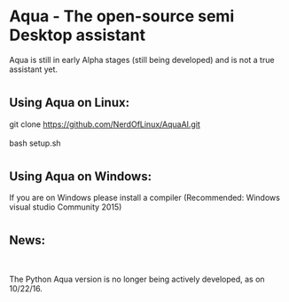 # <h1> Aqua - The open-source semi Desktop assistant </h1>
   Aqua is still in early Alpha stages (still being developed) and is not a true assistant yet.


# <h2> Using Aqua on Linux: </h2> 
   git clone https://github.com/NerdOfLinux/AquaAI.git<br>  
   bash setup.sh
   
   
# <h2> Using Aqua on Windows: </h2>
   If you are on Windows please install a compiler (Recommended: Windows visual studio Community 2015)
 
 
# <h2> News: </h2> <br>
   The Python Aqua version is no longer being actively developed, as on 10/22/16.
